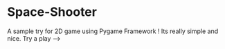 # Space-Shooter
A sample try for 2D game using Pygame Framework !
Its really simple and nice. Try a play --> 

